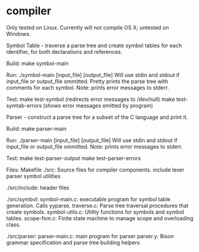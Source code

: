 compiler
========

Only tested on Linux. Currently will not compile OS X; untested on Windows.

Symbol Table - traverse a parse tree and create symbol tables for each
identifier, for both declarations and references.

Build:
make symbol-main

Run:
./symbol-main [input_file] [output_file]
Will use stdin and stdout if input_file or output_file ommitted.
Pretty prints the parse tree with comments for each symbol.
Note: prints error messages to stderr.

Test:
make test-symbol (redirects error messages to /dev/null)
make test-symtab-errors (shows error messages emitted by program)


Parser - construct a parse tree for a subset of the C language and print it.

Build:
make parser-main

Run:
./parser-main [input_file] [output_file]
Will use stdin and stdout if input_file or output_file ommitted.
Note: prints error messages to stderr.

Test:
make test-parser-output
make test-parser-errors


Files:
Makefile
./src: Source files for compiler components.
include  lexer	parser	symbol	utilities

./src/include: header files

./src/symbol:
symbol-main.c: executable program for symbol table generation. Calls yyparse.
traverse.c: Parse tree traversal procedures that create symbols.
symbol-utils.c: Utility functions for symbols and symbol tables.
scope-fsm.c: Finite state machine to manage scope and overloading class.

./src/parser:
parser-main.c: main program for parser
parser.y: Bison grammar specification and parse tree building helpers
